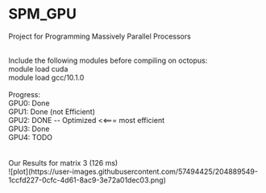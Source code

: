 # SPM_GPU
Project for Programming Massively Parallel Processors

<br>
Include the following modules before compiling on octopus:<br>
module load cuda<br>
module load gcc/10.1.0<br>
<br>
Progress:<br>
GPU0: Done<br>
GPU1: Done (not Efficient)<br>
GPU2: DONE -- Optimized <<=== most efficient<br>
GPU3: Done<br>
GPU4: TODO<br>
<br>
<br>
Our Results for matrix 3  (126 ms)<br>
![plot](https://user-images.githubusercontent.com/57494425/204889549-1ccfd227-0cfc-4d61-8ac9-3e72a01dec03.png)
